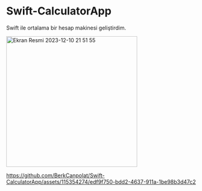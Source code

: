 # Swift-CalculatorApp
Swift ile ortalama bir hesap makinesi geliştirdim.






<img width="347" alt="Ekran Resmi 2023-12-10 21 51 55" src="https://github.com/BerkCanpolat/Swift-CalculatorApp/assets/115354274/ddd5f7fc-0553-41ec-abfc-ccf98ee1488f">


https://github.com/BerkCanpolat/Swift-CalculatorApp/assets/115354274/edf9f750-bdd2-4637-911a-1be98b3d47c2

